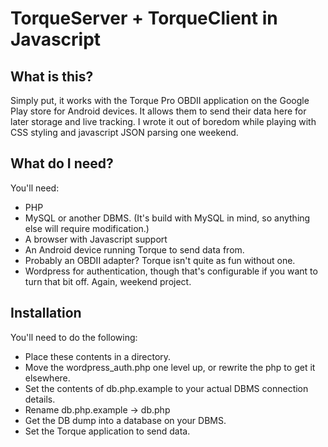 TorqueServer + TorqueClient in Javascript
============

What is this?
-------------

Simply put, it works with the Torque Pro OBDII application on the Google Play store for Android devices. It allows them to send their data here for later storage and live tracking. I wrote it out of boredom while playing with CSS styling and javascript JSON parsing one weekend.

What do I need?
---------------
You'll need:

* PHP
* MySQL or another DBMS. (It's build with MySQL in mind, so anything else will require modification.)
* A browser with Javascript support
* An Android device running Torque to send data from.
* Probably an OBDII adapter? Torque isn't quite as fun without one.
* Wordpress for authentication, though that's configurable if you want to turn that bit off. Again, weekend project.

Installation
------------

You'll need to do the following:

* Place these contents in a directory.
* Move the wordpress\_auth.php one level up, or rewrite the php to get it elsewhere.
* Set the contents of db.php.example to your actual DBMS connection details.
* Rename db.php.example -> db.php
* Get the DB dump into a database on your DBMS.
* Set the Torque application to send data.
